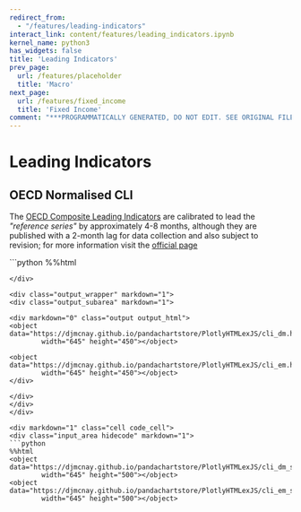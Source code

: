 ```yaml
---
redirect_from:
  - "/features/leading-indicators"
interact_link: content/features/leading_indicators.ipynb
kernel_name: python3
has_widgets: false
title: 'Leading Indicators'
prev_page:
  url: /features/placeholder
  title: 'Macro'
next_page:
  url: /features/fixed_income
  title: 'Fixed Income'
comment: "***PROGRAMMATICALLY GENERATED, DO NOT EDIT. SEE ORIGINAL FILES IN /content***"
---
```


# Leading Indicators

## OECD Normalised CLI
The [OECD Composite Leading Indicators](https://stats.oecd.org/index.aspx?queryid=6617) are calibrated to lead the *"reference series"* by approximately 4-8 months, although they are published with a 2-month lag for data collection and also subject to revision; for more information visit the [official page](http://www.oecd.org/sdd/leading-indicators/) 

<div markdown="1" class="cell code_cell">
<div class="input_area hidecode" markdown="1">
```python
%%html
<object data="https://djmcnay.github.io/pandachartstore/PlotlyHTMLexJS/cli_dm.html" 
        width="645" height="450"></object>

<object data="https://djmcnay.github.io/pandachartstore/PlotlyHTMLexJS/cli_em.html" 
        width="645" height="450"></object>
```
</div>

<div class="output_wrapper" markdown="1">
<div class="output_subarea" markdown="1">

<div markdown="0" class="output output_html">
<object data="https://djmcnay.github.io/pandachartstore/PlotlyHTMLexJS/cli_dm.html" 
        width="645" height="450"></object>

<object data="https://djmcnay.github.io/pandachartstore/PlotlyHTMLexJS/cli_em.html" 
        width="645" height="450"></object>
</div>

</div>
</div>
</div>

<div markdown="1" class="cell code_cell">
<div class="input_area hidecode" markdown="1">
```python
%%html
<object data="https://djmcnay.github.io/pandachartstore/PlotlyHTMLexJS/cli_dm_swirlygram.html" 
        width="645" height="500"></object>
<object data="https://djmcnay.github.io/pandachartstore/PlotlyHTMLexJS/cli_em_swirlygram.html"
        width="645" height="500"></object>
```
</div>

<div class="output_wrapper" markdown="1">
<div class="output_subarea" markdown="1">

<div markdown="0" class="output output_html">
<object data="https://djmcnay.github.io/pandachartstore/PlotlyHTMLexJS/cli_dm_swirlygram.html" 
        width="645" height="500"></object>
<object data="https://djmcnay.github.io/pandachartstore/PlotlyHTMLexJS/cli_em_swirlygram.html"
        width="645" height="500"></object>
</div>

</div>
</div>
</div>
